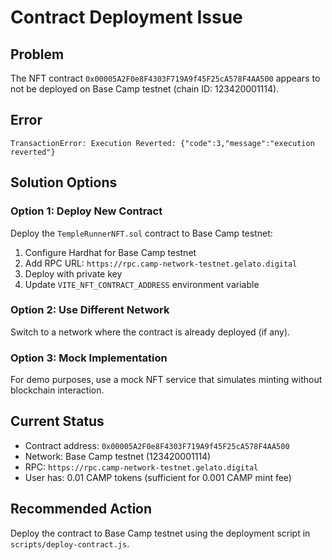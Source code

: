 # Contract Deployment Issue

## Problem
The NFT contract `0x00005A2F0e8F4303F719A9f45F25cA578F4AA500` appears to not be deployed on Base Camp testnet (chain ID: 123420001114).

## Error
```
TransactionError: Execution Reverted: {"code":3,"message":"execution reverted"}
```

## Solution Options

### Option 1: Deploy New Contract
Deploy the `TempleRunnerNFT.sol` contract to Base Camp testnet:

1. Configure Hardhat for Base Camp testnet
2. Add RPC URL: `https://rpc.camp-network-testnet.gelato.digital`
3. Deploy with private key
4. Update `VITE_NFT_CONTRACT_ADDRESS` environment variable

### Option 2: Use Different Network
Switch to a network where the contract is already deployed (if any).

### Option 3: Mock Implementation
For demo purposes, use a mock NFT service that simulates minting without blockchain interaction.

## Current Status
- Contract address: `0x00005A2F0e8F4303F719A9f45F25cA578F4AA500`
- Network: Base Camp testnet (123420001114)
- RPC: `https://rpc.camp-network-testnet.gelato.digital`
- User has: 0.01 CAMP tokens (sufficient for 0.001 CAMP mint fee)

## Recommended Action
Deploy the contract to Base Camp testnet using the deployment script in `scripts/deploy-contract.js`.
